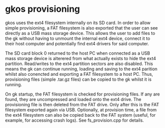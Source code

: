 # gkos provisioning #

gkos uses the ext4 filesystem internally on its SD card.  In order to allow simple provisioning, a FAT filesystem is also exported that the user can see directly as a USB mass storage device.  This allows the user to add files to the gk without having to unmount the internal ext4 device, connect it to their host computer and potentially find ext4 drivers for said computer.

The SD card block 0 returned to the host PC when connected as a USB mass storage device is alterered from what actually exists to hide the ext4 partition.  Read/writes to the ext4 partition sectors are also disabled.  This means the gk can continue running, loading and saving to the ext4 parition whilst also conencted and exporting a FAT filesystem to a host PC.  Thus, provisioning files (simple .tar.gz files) can be copied to the gk whilst it is running.

On gk startup, the FAT filesystem is checked for provisioning files.  If any are found, they are uncompressed and loaded onto the ext4 drive.  The provisioning file is then deleted from the FAT drive.  Only after this is the FAT filesystem exported again via USB.  Optionally, at provision time, a file from the ext4 filesystem can also be copied back to the FAT system (useful, for example, for accessing crash logs).  See fs_provision.cpp for details.

